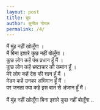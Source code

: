 ```yaml
---
layout: post
title: चुप
author: सुनील गोयल
permalink: /4/
---
```


मैं मुंह नहीं खोलूँगा ।  
मैं बिना इशारे कुछ नहीं बोलूँगा ।  
कुछ लोग कहें पंथ प्रधान हूँ मैं ।  
कुछ लोग कहें भ्रष्टाचार की कमान हूँ ।  
मेरे लोग कहें देश की शान हूँ मैं ।  
मेडम कहें उनका अभिमान हूँ मैं ।  
पर जनता क्या कहे इस बात से अंजान हूँ मैं।  
  
मैं मुंह नहीं खोलूँगा बिना इशारे कुछ नहीं बोलूँगा ..  